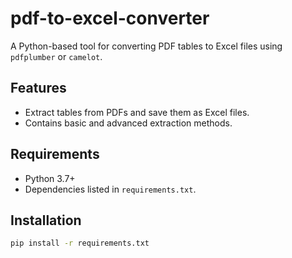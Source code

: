 # pdf-to-excel-converter
A Python-based tool for converting PDF tables to Excel files using `pdfplumber` or `camelot`.

## Features
- Extract tables from PDFs and save them as Excel files.
- Contains basic and advanced extraction methods.

## Requirements
- Python 3.7+
- Dependencies listed in `requirements.txt`.

## Installation
```bash
pip install -r requirements.txt
